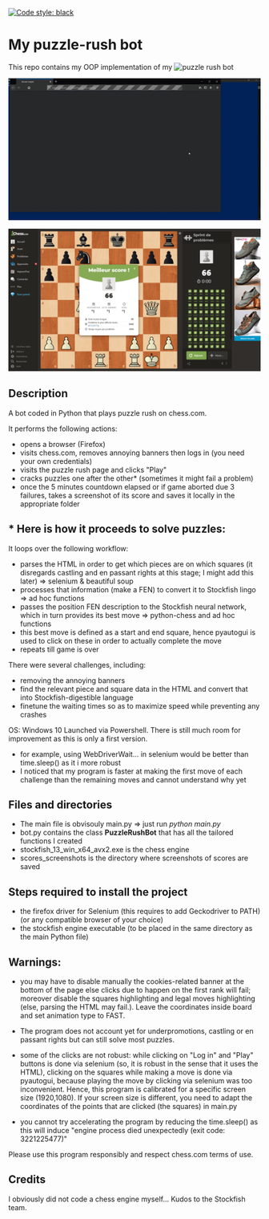 [![Code style: black](https://img.shields.io/badge/code%20style-black-000000.svg)](https://github.com/psf/black)

# My puzzle-rush bot

This repo contains my OOP implementation of my ![puzzle rush bot](https://github.com/Clement-Lelievre/puzzle_rush_bot)

![](https://github.com/Clement-Lelievre/puzzle_rush_bot_OOP/blob/master/youtube-video-gif.gif)   

![](https://github.com/Clement-Lelievre/puzzle_rush_bot/blob/main/scores_screenshots/2021-05-19_12-56-23.png)   

## Description 

A bot coded in Python that plays puzzle rush on chess.com. 

It performs the following actions:
- opens a browser (Firefox)
- visits chess.com, removes annoying banners then logs in (you need your own credentials)
- visits the puzzle rush page and clicks "Play"
- cracks puzzles one after the other* (sometimes it might fail a problem)
- once the 5 minutes countdown elapsed or if game aborted due 3 failures, takes a screenshot of its score and saves it locally in the appropriate folder

## * Here is how it proceeds to solve puzzles:
It loops over the following workflow:
- parses the HTML in order to get which pieces are on which squares (it disregards castling and en passant rights at this stage; I might add this later) => selenium & beautiful soup
- processes that information (make a FEN) to convert it to Stockfish lingo => ad hoc functions
- passes the position FEN description to the Stockfish neural network, which in turn provides its best move => python-chess and ad hoc functions
- this best move is defined as a start and end square, hence pyautogui is used to click on these in order to actually complete the move
- repeats till game is over

There were several challenges, including:
- removing the annoying banners
- find the relevant piece and square data in the HTML and convert that into Stockfish-digestible language
- finetune the waiting times so as to maximize speed while preventing any crashes

OS: Windows 10
Launched via Powershell.
There is still much room for improvement as this is only a first version. 
- for example, using WebDriverWait... in selenium would be better than time.sleep() as it i more robust
- I noticed that my program is faster at making the first move of each challenge than the remaining moves and cannot understand why yet

## Files and directories

- The main file is obvisouly main.py => just run *python main.py*
- bot.py contains the class **PuzzleRushBot** that has all the tailored functions I created
- stockfish_13_win_x64_avx2.exe is the chess engine
- scores_screenshots is the directory where screenshots of scores are saved

## Steps required to install the project

- the firefox driver for Selenium (this requires to add Geckodriver to PATH) (or any compatible browser of your choice)
- the stockfish engine executable (to be placed in the same directory as the main Python file)

## Warnings: 
- you may have to disable manually the cookies-related banner at the bottom of the page else clicks due to happen on the first rank will fail; moreover disable the squares highlighting and legal moves highlighting (else, parsing the HTML may fail.). Leave the coordinates inside board and set animation type to FAST.

- The program does not account yet for underpromotions, castling or en passant rights but can still solve most puzzles. 

- some of the clicks are not robust: while clicking on "Log in" and "Play" buttons is done via selenium (so, it is robust in the sense that it uses the HTML), clicking on the squares while making a move is done via pyautogui, because playing the move by clicking via selenium was too inconvenient.
Hence, this program is calibrated for a specific screen size (1920,1080). If your screen size is different, you need to adapt the coordinates of the points that are clicked (the squares) in main.py

- you cannot try accelerating the program by reducing the time.sleep() as this will induce "engine process died unexpectedly (exit code: 3221225477)"

Please use this program responsibly and respect chess.com terms of use.

## Credits

I obviously did not code a chess engine myself... Kudos to the Stockfish team.
